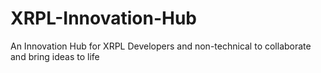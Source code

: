 # XRPL-Innovation-Hub
An Innovation Hub for XRPL Developers and non-technical to collaborate and bring ideas to life
